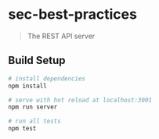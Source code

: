 # sec-best-practices

> The REST API server 

## Build Setup

``` bash
# install dependencies
npm install

# serve with hot reload at localhost:3001
npm run server

# run all tests
npm test
```
